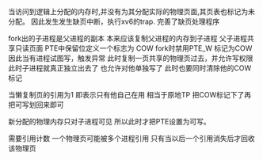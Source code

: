 当访问到逻辑上分配的内存时,并没有为其分配实际的物理页面,其页表也标记为未分配。
因此发生发生缺页中断，执行xv6的trap.
完善了缺页处理程序


fork出的子进程是父进程的副本 本来应该复制父进程的内存到子进程
父子进程共享只读页面
PTE中保留位定义一个标志为 COW
fork时禁用PTE_W 标记为COW
因此当有进程试图写，触发异常
此时复制一页共享的物理页过去，并允许写权限
此时子进程就真正独立出去了 也允许对他单独写了
此时也要同时清除他的COW标记

当懒复制页的引用为1 即表示只有他自己在用
相当于原地TP 把COW标记下了再把可写划回来即可

新分配的物理内存只对子进程可见 所以此时才把PTE设置为可写。

需要引用计数 一个物理页可能被多个进程引用 只有当以后一个引用消失后才回收该物理页